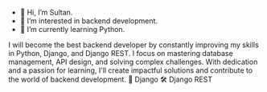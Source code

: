 - 👋 Hi, I’m Sultan.
- 👀 I’m interested in backend development.
- 🌱 I’m currently learning Python.

I will become the best backend developer by constantly improving my skills in Python, Django, and Django REST. I focus on mastering database management, API design, and solving complex challenges. With dedication and a passion for learning, I'll create impactful solutions and contribute to the world of backend development. 🐍 Django 🛠 Django REST
